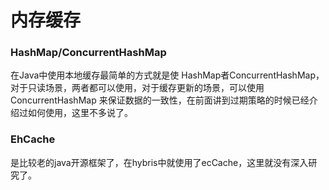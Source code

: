 # 内存缓存



### HashMap/ConcurrentHashMap

在Java中使用本地缓存最简单的方式就是使 HashMap者ConcurrentHashMap，对于只读场景，两者都可以使用，对于缓存更新的场景，可以使用ConcurrentHashMap 来保证数据的一致性，在前面讲到过期策略的时候已经介绍过如何使用，这里不多说了。



### EhCache

是比较老的java开源框架了，在hybris中就使用了ecCache，这里就没有深入研究了。

